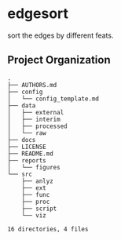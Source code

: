 edgesort
==============================

sort the edges by different feats.

Project Organization
--------------------

    .
    ├── AUTHORS.md
    ├── config
    │   └── config_template.md 
    ├── data
    │   ├── external
    │   ├── interim
    │   ├── processed
    │   └── raw
    ├── docs
    ├── LICENSE
    ├── README.md
    ├── reports
    │   └── figures
    └── src
        ├── anlyz
        ├── ext
        ├── func
        ├── proc
        ├── script
        └── viz

    16 directories, 4 files
